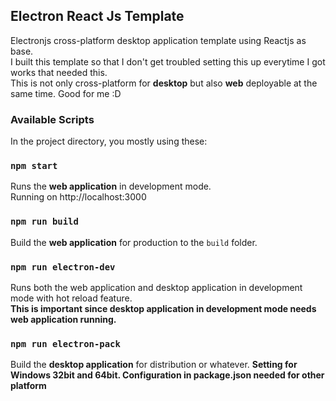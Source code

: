 ## Electron React Js Template
Electronjs cross-platform desktop application template using Reactjs as base.<br/>
I built this template so that I don't get troubled setting this up everytime I got works that needed this.<br/>
This is not only cross-platform for **desktop** but also **web** deployable at the same time. Good for me :D
### Available Scripts
In the project directory, you mostly using these:
### `npm start`
Runs the **web application** in development mode.<br/>
Running on http://localhost:3000
### `npm run build`
Build the **web application** for production to the `build` folder.
### `npm run electron-dev`
Runs both the web application and desktop application in development mode with hot reload feature.<br/>
**This is important since desktop application in development mode needs web application running.**
### `npm run electron-pack`
Build the **desktop application** for distribution or whatever.
**Setting for Windows 32bit and 64bit. Configuration in package.json needed for other platform**
